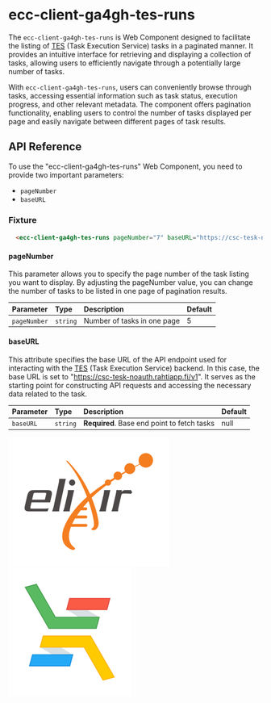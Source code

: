 
# ecc-client-ga4gh-tes-runs

The `ecc-client-ga4gh-tes-runs` is Web Component designed to facilitate the listing of [TES](https://github.com/ga4gh/task-execution-schemas) (Task Execution Service) tasks in a paginated manner. It provides an intuitive interface for retrieving and displaying a collection of tasks, allowing users to efficiently navigate through a potentially large number of tasks.

With `ecc-client-ga4gh-tes-runs`, users can conveniently browse through tasks, accessing essential information such as task status, execution progress, and other relevant metadata. The component offers pagination functionality, enabling users to control the number of tasks displayed per page and easily navigate between different pages of task results.

## API Reference

To use the "ecc-client-ga4gh-tes-runs" Web Component, you need to provide two important parameters: 
- `pageNumber`
- `baseURL`
### Fixture

```html
  <ecc-client-ga4gh-tes-runs pageNumber="7" baseURL="https://csc-tesk-noauth.rahtiapp.fi/v1"/>
```
#### pageNumber

This parameter allows you to specify the page number of the task listing you want to display. By adjusting the pageNumber value, you can change the number of tasks to be listed in one page of pagination results.


| Parameter | Type     | Description                | Default|
| :-------- | :------- | :------------------------- |:------------|
|`pageNumber`|`string`|Number of tasks in one page|5|

#### baseURL 

This attribute specifies the base URL of the API endpoint used for interacting with the [TES](https://github.com/ga4gh/task-execution-schemas) (Task Execution Service) backend. In this case, the base URL is set to "https://csc-tesk-noauth.rahtiapp.fi/v1". It serves as the starting point for constructing API requests and accessing the necessary data related to the task.

| Parameter | Type     | Description                       | Default |
| :-------- | :------- | :-------------------------------- | :-------|
|`baseURL`|`string`|**Required**. Base end point to fetch tasks|null|


![Logo]('./../../../../images/logo-elixir.svg)
![Logo]('./../../../../images/logo-elixir-cloud-aai.svg)

